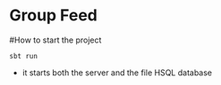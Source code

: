 # Group Feed

#How to start the project

`sbt run` 
- it starts both the server and the file HSQL database
